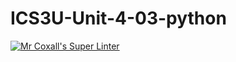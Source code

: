 # ICS3U-Unit-4-03-python

[![Mr Coxall's Super Linter](https://github.com/Johanna-liu16/ICS3U-Unit-4-03-python/workflows/Mr%20Coxall's%20Super%20Linter/badge.svg)](https://github.com/Johanna-liu16/ICS3U-Unit-4-03-python/actions/)
